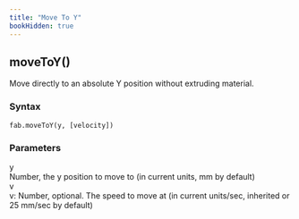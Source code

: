 ```yaml
---
title: "Move To Y"
bookHidden: true
---
```


<h2 class="ref-header">moveToY()</h2>
Move directly to an absolute Y position without extruding material.

### Syntax
```
fab.moveToY(y, [velocity])
```

### Parameters
<div class="grid-container">
 <div class="grid-item">y</div>
 <div class="grid-item">Number, the y position to move to (in current units, mm by default)</div>

 <div class="grid-item">v</div>
 <div class="grid-item">v: Number, optional. The speed to move at (in current units/sec, inherited or 25 mm/sec by default)</div>
</div>